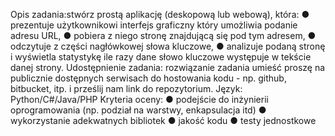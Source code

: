 Opis zadania:​stwórz prostą aplikację (deskopową lub webową), która:
● prezentuje użytkownikowi interfejs graficzny który umożliwia podanie adresu URL,
● pobiera z niego stronę znajdującą się pod tym adresem,
● odczytuje z części nagłówkowej słowa kluczowe,
● analizuje podaną stronę i wyświetla statystykę ile razy dane słowo kluczowe
występuje w tekście danej strony.
Udostępnienie zadania:​ rozwiązanie zadania umieść proszę na publicznie dostępnych serwisach do hostowania kodu - np. github, bitbucket, itp. i prześlij nam link do repozytorium.
Język:​Python/C#/Java/PHP
Kryteria oceny:
● podejście do inżynierii oprogramowania (np. podział na warstwy, enkapsulacja itd)
● wykorzystanie adekwatnych bibliotek
● jakość kodu
● testy jednostkowe